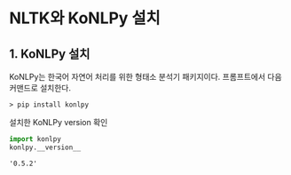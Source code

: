 # NLTK와 KoNLPy 설치

## 1. KoNLPy 설치
KoNLPy는 한국어 자연어 처리를 위한 형태소 분석기 패키지이다. 프롬프트에서 다음 커맨드로 설치한다.  
```
> pip install konlpy
```
설치한 KoNLPy version 확인
```python
import konlpy
konlpy.__version__
```
```
'0.5.2'
```